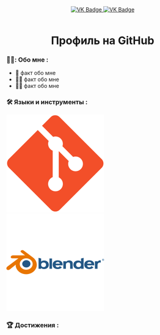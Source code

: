 <div id ="badges"align ="center">
  <a href= "https://vk.com/?u=2&to=L2FsX2ZlZWQucGhw">
    <img src = "https://img.shields.io/badge/VK-blue?stule=for-the-badge&logo=VK&logoColor=white" alt="VK Badge"/>
  </a>

  <a href= "https://mail.google.com/mail/u/1/#inbox">
    <img src = "https://img.shields.io/badge/Email-red?stule=for-the-badge&logo=Gmail&logoColor=white" alt="VK Badge"/>
  </a>
</div>

<div id ="vievport"align ="center">
  <img src="https://komarev.com/ghpvc/?username=CyHb3o7&style=flat-square&color=blue" alt=""/>
</div>

<div id ="heythere"align ="center">
<h1> Профиль на GitHub </h1>
</div>

### 👨‍💻: Обо мне :

- :brain: факт обо мне
- :man_pilot: факт обо мне
- :biking_man: факт обо мне
### :hammer_and_wrench: Языки и инструменты :

<div>
  <img src= "https://github.com/devicons/devicon/blob/master/icons/git/git-original.svg" wigth="40" heigth= "40"/>
  <img src= "https://github.com/devicons/devicon/blob/master/icons/blender/blender-original-wordmark.svg" wigth="40" heigth= "40"/>
</div>


### :trophy: Достижения :

<div>
  <img src="https://github-profile-trophy.app/?username=CyHb3o7" alt=""/>
</div>
